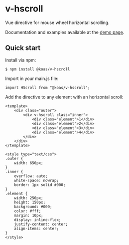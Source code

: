 # v-hscroll
Vue directive for mouse wheel horizontal scrolling.

Documentation and examples available at the [demo page](https://koas.dev/v-hscroll/).

## Quick start
Install via npm:

`$ npm install @koas/v-hscroll`

Import in your main.js file:

`import HScroll from "@koas/v-hscroll";`

Add the directive to any element with an horizontal scroll:

```
<template>
	<div class="outer">
		<div v-hscroll class="inner">
			<div class="element">1</div>
			<div class="element">2</div>
			<div class="element">3</div>
			<div class="element">4</div>
		</div>
	</div>
</template>

<style type="text/css">
.outer {
	width: 650px;
}
.inner {
	overflow: auto;
	white-space: nowrap;
	border: 1px solid #000;
}
.element {
	width: 250px;
	height: 150px;
	background: #000;
	color: #fff;
	margin: 10px;
	display: inline-flex;
	justify-content: center;
	align-items: center;
}
</style>


```
